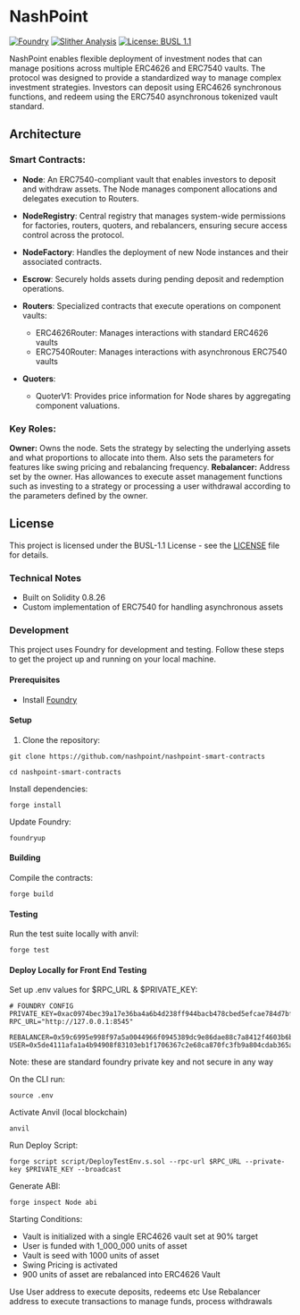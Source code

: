 # NashPoint
[![Foundry](https://github.com/nashpoint/nashpoint-smart-contracts/actions/workflows/foundry.yml/badge.svg)](https://github.com/nashpoint/nashpoint-smart-contracts/actions/workflows/foundry.yml) [![Slither Analysis](https://github.com/nashpoint/nashpoint-smart-contracts/actions/workflows/slither-actions.yml/badge.svg)](https://github.com/nashpoint/nashpoint-smart-contracts/actions/workflows/slither-actions.yml)
[![License: BUSL 1.1](https://img.shields.io/badge/License-BUSL%201.1-blue.svg)](LICENSE)

NashPoint enables flexible deployment of investment nodes that can manage positions across multiple ERC4626 and ERC7540 vaults. The protocol was designed to provide a standardized way to manage complex investment strategies. Investors can deposit using ERC4626 synchronous functions, and redeem using the ERC7540 asynchronous tokenized vault standard.

## Architecture

### Smart Contracts:

- **Node**: An ERC7540-compliant vault that enables investors to deposit and withdraw assets. The Node manages component allocations and delegates execution to Routers.
- **NodeRegistry**: Central registry that manages system-wide permissions for factories, routers, quoters, and rebalancers, ensuring secure access control across the protocol.
- **NodeFactory**: Handles the deployment of new Node instances and their associated contracts.
- **Escrow**: Securely holds assets during pending deposit and redemption operations.

- **Routers**: Specialized contracts that execute operations on component vaults:
  - ERC4626Router: Manages interactions with standard ERC4626 vaults
  - ERC7540Router: Manages interactions with asynchronous ERC7540 vaults
- **Quoters**:
  - QuoterV1: Provides price information for Node shares by aggregating component valuations.

### Key Roles:
**Owner:** Owns the node. Sets the strategy by selecting the underlying assets and what proportions to allocate into them. Also sets the parameters for features like swing pricing and rebalancing frequency.
**Rebalancer:** Address set by the owner. Has allowances to execute asset management functions such as investing to a strategy or processing a user withdrawal according to the parameters defined by the owner.

## License

This project is licensed under the BUSL-1.1 License - see the [LICENSE](LICENSE) file for details.

### Technical Notes

- Built on Solidity 0.8.26
- Custom implementation of ERC7540 for handling asynchronous assets

### Development

This project uses Foundry for development and testing. Follow these steps to get the project up and running on your local machine.

#### Prerequisites

- Install [Foundry](https://book.getfoundry.sh/getting-started/installation.html)

#### Setup

1. Clone the repository:

```
git clone https://github.com/nashpoint/nashpoint-smart-contracts

cd nashpoint-smart-contracts
```
Install dependencies:

```
forge install
```
Update Foundry:

```
foundryup
```

#### Building
Compile the contracts:
```
forge build
```

#### Testing
Run the test suite locally with anvil:
```
forge test
```

#### Deploy Locally for Front End Testing
Set up .env values for $RPC_URL & $PRIVATE_KEY: 

```
# FOUNDRY CONFIG
PRIVATE_KEY=0xac0974bec39a17e36ba4a6b4d238ff944bacb478cbed5efcae784d7bf4f2ff80
RPC_URL="http://127.0.0.1:8545"

REBALANCER=0x59c6995e998f97a5a0044966f0945389dc9e86dae88c7a8412f4603b6b78690d
USER=0x5de4111afa1a4b94908f83103eb1f1706367c2e68ca870fc3fb9a804cdab365a
```
Note: these are standard foundry private key and not secure in any way

On the CLI run:
```
source .env
```

Activate Anvil (local blockchain)
```
anvil
```

Run Deploy Script:
```
forge script script/DeployTestEnv.s.sol --rpc-url $RPC_URL --private-key $PRIVATE_KEY --broadcast 
```

Generate ABI:
```
forge inspect Node abi
```

Starting Conditions:
- Vault is initialized with a single ERC4626 vault set at 90% target
- User is funded with 1_000_000 units of asset
- Vault is seed with 1000 units of asset
- Swing Pricing is activated
- 900 units of asset are rebalanced into ERC4626 Vault

Use User address to execute deposits, redeems etc
Use Rebalancer address to execute transactions to manage funds, process withdrawals




